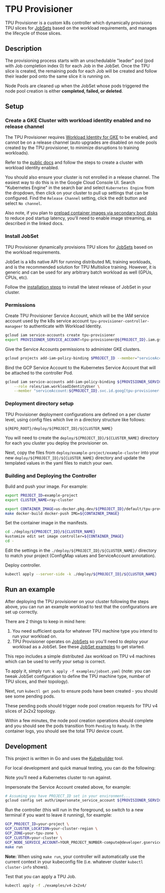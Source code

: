 # TPU Provisioner

TPU Provisioner is a custom k8s controller which dynamically provisions TPU slices for [JobSets](https://jobset.sigs.k8s.io) based on the workload requirements, and manages the lifecycle of those slices.

## Description

The provisioning process starts with an unschedulable "leader" pod (pod with Job completion index 0) for each Job in the
JobSet. Once the TPU slice is created, the remaining pods for each Job will be created and follow their leader pod
onto the same slice it is running on.

Node Pools are cleaned up when the JobSet whose pods triggered the node pool creation is either **completed, failed, or deleted**.

## Setup

### Create a GKE Cluster with workload identity enabled and no release channel

The TPU Provisioner requires [Workload Identity for GKE](https://cloud.google.com/kubernetes-engine/docs/how-to/workload-identity) to be enabled, and cannot be on a release channel (auto upgrades
are disabled on node pools created by the TPU provisioner, to minimize disruptions to training workloads).

Refer to the [public docs](https://cloud.google.com/kubernetes-engine/docs/how-to/workload-identity) and follow
the steps to create a cluster with workload identity enabled.

You should also ensure your cluster is not enrolled in a release channel. The easiest way to do this is in the Google
Cloud Console UI. Search "Kubernetes Engine" in the search bar and select `Kubernetes Engine` from the dropdown,
then click on your cluster to pull up settings that can be configured. Find the `Release Channel` setting, click the
edit button and select `No channel`.

Also note, if you plan to [preload container images via secondary boot disks](https://cloud.google.com/kubernetes-engine/docs/how-to/data-container-image-preloading#create-cluster-secondary-disk) to reduce pod startup latency, you'll
need to enable image streaming, as described in the linked docs.

### Install JobSet

TPU Provisioner dynamically provisions TPU slices for [JobSets](https://jobset.sigs.k8s.io) based on the workload
requirements. 

JobSet is a k8s native API
for running distributed ML training workloads, and is the recommended solution for TPU Multislice training. However, it
is generic and can be used for any arbitrary batch workload as well (GPUs, CPUs, etc). 

Follow the [installation steps](https://jobset.sigs.k8s.io/docs/installation/) to install the latest release of JobSet
in your cluster.

### Permissions

Create TPU Provisioner Service Account, which will be the IAM service account used by the
k8s service account `tpu-provisioner-controller-manageer` to authenticate with Workload Identity.

```sh
gcloud iam service-accounts create tpu-provisioner
export PROVISIONER_SERVICE_ACCOUNT=tpu-provisioner@${PROJECT_ID}.iam.gserviceaccount.com
```

Give the Service Accounts permissions to administer GKE clusters.

```bash
gcloud projects add-iam-policy-binding $PROJECT_ID --member="serviceAccount:${PROVISIONER_SERVICE_ACCOUNT}" --role='roles/container.clusterAdmin'
```

Bind the GCP Service Account to the Kubernetes Service Account that will be attached to the controller Pod.

```sh
gcloud iam service-accounts add-iam-policy-binding ${PROVISIONER_SERVICE_ACCOUNT} \
    --role roles/iam.workloadIdentityUser \
    --member "serviceAccount:${PROJECT_ID}.svc.id.goog[tpu-provisioner-system/tpu-provisioner-controller-manager]"
```

### Deployment directory setup

TPU Provisioner deployment configurations are defined on a per cluster level, using config files which live in
a directory structure like follows:

`${REPO_ROOT}/deploy/${PROJECT_ID}/${CLUSTER_NAME}`

You will need to create the `deploy/${PROJECT_ID}/${CLUSTER_NAME}` directory for each you cluster you deploy
the provisioner on.

Next, copy the files from `deploy/example-project/example-cluster` into your new `deploy/${PROJECT_ID}/${CLUSTER_NAME}`
directory and update the templated values in the yaml files to match your own.

### Building and Deploying the Controller

Build and push your image. For example:

```bash
export PROJECT_ID=example-project
export CLUSTER_NAME=ray-cluster
```

```bash
export CONTAINER_IMAGE=us-docker.pkg.dev/${PROJECT_ID}/default/tpu-provisioner:$(git rev-parse --short HEAD)
make docker-build docker-push IMG=${CONTAINER_IMAGE}
```

Set the container image in the manifests.

```bash
cd ./deploy/${PROJECT_ID}/${CLUSTER_NAME}
kustomize edit set image controller=${CONTAINER_IMAGE}
cd -
```

Edit the settings in the `./deploy/${PROJECT_ID}/${CLUSTER_NAME}/` directory to match your project (ConfigMap values and ServiceAccount annotation).

Deploy controller.

```sh
kubectl apply --server-side -k ./deploy/${PROJECT_ID}/${CLUSTER_NAME}
```


## Run an example

After deploying the TPU provisioner on your cluster following the steps above, you can run an example workload to
test that the configurations are set up correctly.

There are 2 things to keep in mind here:

1. You need sufficient quota for whatever TPU machine type you intend to run your workload on.
2. TPU Provisioner operates on [JobSets](https://jobset.sigs.k8s.io) so you'll need to deploy your workload as a JobSet.
See these [JobSet examples](https://jobset.sigs.k8s.io/docs/tasks/) to get started.

This repo includes a simple distributed Jax workload on TPU v4 machines which can be used to verify
your setup is correct.

To apply it, simply run: `k apply -f examples/jobset.yaml` (note: you can tweak JobSet configuration
to define the TPU machine type, number of TPU slices, and their topology).

Next, run `kubectl get pods` to ensure pods have been created - you should see some pending pods.

These pending pods should trigger node pool creation requests for TPU v4 slices of 2x2x2 topology.

Within a few minutes, the node pool creation operations should complete and you should see the pods
transition from `Pending` to `Ready`. In the container logs, you should see the total TPU device count.

## Development

This project is written in Go and uses the [Kubebuilder](https://book.kubebuilder.io/) tool.

For local development and quick manual testing, you can do the following:

Note you’ll need a Kubernetes cluster to run against.

Impersonate the Service Account created above, for example:

```bash
# Assuming you have PROJECT_ID set in your environment...
gcloud config set auth/impersonate_service_account ${PROVISIONER_SERVICE_ACCOUNT}
```

Run the controller (this will run in the foreground, so switch to a new terminal if you want to leave it running), for example:

```bash
GCP_PROJECT_ID=your-project \
GCP_CLUSTER_LOCATION=your-cluster-region \
GCP_ZONE=your-tpu-zone \
GCP_CLUSTER=your-cluster \
GCP_NODE_SERVICE_ACCOUNT=YOUR_PROJECT_NUMBER-compute@developer.gserviceaccount.com \
make run
```

**Note:** When using `make run`, your controller will automatically use the current context in your kubeconfig file (i.e. whatever cluster `kubectl cluster-info` shows).

Test that you can apply a TPU Job.

```bash
kubectl apply -f ./examples/v4-2x2x4/
```

